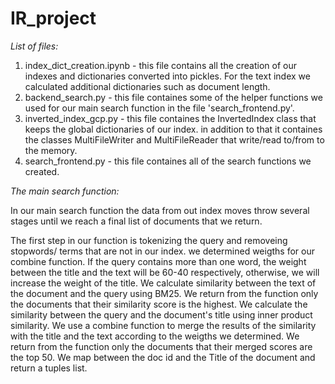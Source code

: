 # IR_project

*List of files:*
1. index_dict_creation.ipynb - this file contains all the creation of our indexes and dictionaries converted into pickles. For the text index we calculated additional dictionaries such as document length.
2. backend_search.py - this file containes some of the helper functions we used for our main search function in the file 'search_frontend.py'.
3. inverted_index_gcp.py - this file containes the InvertedIndex class that keeps the global dictionaries of our index. in addition to that it containes the classes MultiFileWriter and MultiFileReader that write/read to/from to the memory.
4. search_frontend.py - this file containes all of the search functions we created.


*The main search function:*

In our main search function the data from out index moves throw several stages until we reach a final list of documents that we return.

The first step in our function is tokenizing the query and removeing stopwords/ terms that are not in our index.
we determined weigths for our combine function. 
If the query contains more than one word, the weight between the title and the text will be 60-40 respectively, otherwise, we will increase the weight of the title.
We calculate similarity between the text of the document and the query using BM25. We return from the function only the documents that their similarity score is the highest.
We calculate the similarity between the query and the document's title using inner product similarity.
We use a combine function to merge the results of the similarity with the title and the text according to the weigths we determined. We return from the function only the documents that their merged scores are the top 50.
We map between the doc id and the Title of the document and return a tuples list.
